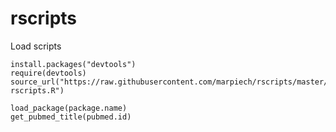 # rscripts

Load scripts
```
install.packages("devtools")
require(devtools)
source_url("https://raw.githubusercontent.com/marpiech/rscripts/master/marpiech-rscripts.R")
```

```
load_package(package.name)
get_pubmed_title(pubmed.id)
```
